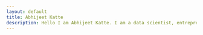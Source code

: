 ```yaml
---
layout: default
title: Abhijeet Katte
description: Hello I am Abhijeet Katte. I am a data scientist, entrepreneur and writer. I am building Parva - visit www.getparva.com
---
```


